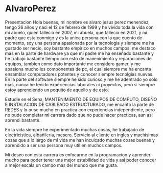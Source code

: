 # AlvaroPerez
Presentacion
Hola buenas, mi nombre es alvaro jesus perez menendez, tengo 26 años y naci el 12 de febrero de 1999 y he vivido toda la vida con mi abuelo, quien fallecio en 2007, mi abuela, que fallecio en 2021, y mi padre que esta conmigo y es la unica persona con la que cuento de momento, soy una persona apasionada por la tecnologia y siempre me ha gustado ser necio, soy bastante empirico en muchos campos, me destaco mas en la parte de hardware ya que mi padre me ha enseñado bastante y he trabajo bastante tiempo con esto de manenimiento y reparaciones de equipos, tambien como dato importante me considero gamer, y me apasiona mucho los componentes de pc, el cual siempre me ha encanta ensamblar computadores potentes y conocer siempre tecnolgias nuevas. En la parte del software siempre he sido curioso y me he adentrado yo solo mas, nunca he tenido experiencias laborales ni proyectos, pero si siempre estoy aprendiendo un poquito de aquello y de esto.

Estudie en el Sena, MANTENIMIENTO DE EQUIPOS DE COMPUTO, DISEÑO E INSTALACION DE CABLEADO ESTRUCTURADO, me encanto la parte de REDES y lo puse mucho en practica con experiencias independiente, pero no pude completar mi carrera dado que no pude hacer practicas, aun asi aprendi bastante.

En la vida siempre he experimentado muchas cosas, he trabajado de electricistica, albañileria, mesero, Servicio al cliente en ingles y muchisimas cosas que a lo largo de mi vida me han inculcado muchas cosas buenas y aprendido a ser una persona muy util en muchos campos.

Mi deseo con esta carrera es enfocarme en la programacion y aprender mucho para poder tener una mejor estabilidad de vida y asi poder conocer a mejor escala un campo mas del mundo que me gusta.
